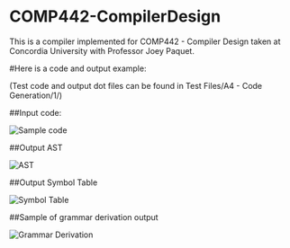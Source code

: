 # COMP442-CompilerDesign

This is a compiler implemented for COMP442 - Compiler Design taken at Concordia University with Professor Joey Paquet.

#Here is a code and output example:

(Test code and output dot files can be found in Test Files/A4 - Code Generation/1/)

##Input code:

![Sample code](https://user-images.githubusercontent.com/31911579/134984979-643bf569-f1d1-4238-a89f-e90780a89004.png)

##Output AST

![AST](https://i.imgur.com/bY02RBe.png)

##Output Symbol Table

![Symbol Table](https://user-images.githubusercontent.com/31911579/134985068-de096f9b-bcce-457f-b9a8-e3f9d5b206ab.png)

##Sample of grammar derivation output

![Grammar Derivation](https://user-images.githubusercontent.com/31911579/134985341-fbe4421f-eed9-4189-8e55-5222d87019ec.png)
